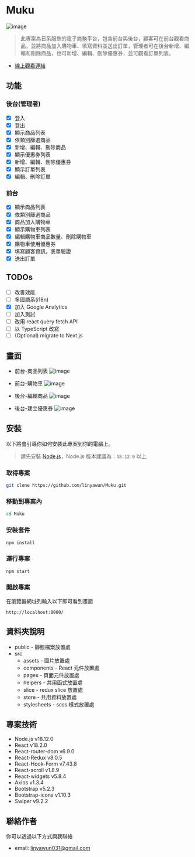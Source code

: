 # Muku
![image](https://i.imgur.com/rgVDQHb.jpg)
> 此專案為日系服飾的電子商務平台，包含前台與後台，顧客可在前台觀看商品，並將商品加入購物車、填寫資料並送出訂單，管理者可在後台新增、編輯和刪除商品，也可新增、編輯、刪除優惠券，並可觀看訂單列表。

- [線上觀看連結](https://linyawun.github.io/Muku/)

## 功能 
### 後台(管理者)
- [x] 登入
- [x] 登出
- [x] 顯示商品列表
- [x] 依類別篩選商品
- [x] 新增、編輯、刪除商品
- [x] 顯示優惠券列表
- [x] 新增、編輯、刪除優惠券
- [x] 顯示訂單列表
- [x] 編輯、刪除訂單
### 前台
- [x] 顯示商品列表
- [x] 依類別篩選商品
- [x] 商品加入購物車
- [x] 顯示購物車列表
- [x] 編輯購物車商品數量、刪除購物車
- [x] 購物車使用優惠券
- [x] 填寫顧客資訊，表單驗證
- [x] 送出訂單

## TODOs
- [ ] 改善效能
- [ ] 多國語系(i18n)
- [x] 加入 Google Analytics
- [ ] 加入測試
- [ ] 改用 react query fetch API
- [ ] 以 TypeScript 改寫
- [ ] (Optional) migrate to Next.js

## 畫面
- 前台-商品列表
![image](https://i.imgur.com/vZkSfiKg.jpg)

- 前台-購物車
![image](https://i.imgur.com/S1Nsgmb.jpg)

- 後台-編輯商品
![image](https://i.imgur.com/mDxq0ph.jpg)

- 後台-建立優惠券
![image](https://i.imgur.com/A6jOOe8.png)

## 安裝
以下將會引導你如何安裝此專案到你的電腦上。
> 請先安裝 [Node.js](https://nodejs.org/zh-tw/download)，Node.js 版本建議為：`18.12.0` 以上
### 取得專案
```bash
git clone https://github.com/linyawun/Muku.git
```
### 移動到專案內
```bash
cd Muku
```
### 安裝套件
```bash
npm install
```
### 運行專案
```bash
npm start
```
### 開啟專案
在瀏覽器網址列輸入以下即可看到畫面
```
http://localhost:8000/
```

## 資料夾說明
- public - 靜態檔案放置處
- src
  - assets - 圖片放置處
  - components - React 元件放置處
  - pages - 頁面元件放置處
  - helpers - 共用函式放置處
  - slice - redux slice 放置處
  - store - 共用資料放置處
  - stylesheets - scss 樣式放置處
  
## 專案技術
- Node.js v18.12.0
- React v18.2.0
- React-router-dom v6.9.0
- React-Redux v8.0.5
- React-Hook-Form v7.43.8
- React-scroll v1.8.9
- React-widgets v5.8.4
- Axios v1.3.4
- Bootstrap v5.2.3
- Bootstrap-icons v1.10.3
- Swiper v9.2.2

## 聯絡作者
你可以透過以下方式與我聯絡
- email: linyawun031@gmail.com
